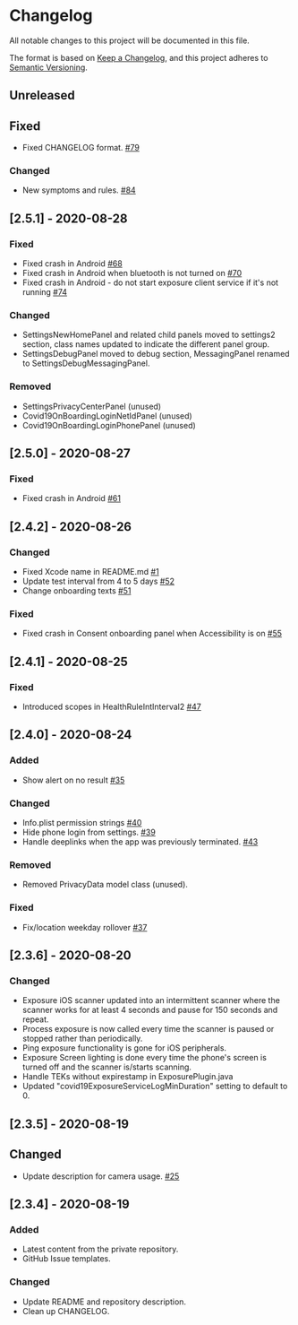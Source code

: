# Changelog
All notable changes to this project will be documented in this file.

The format is based on [Keep a Changelog](https://keepachangelog.com/en/1.0.0/),
and this project adheres to [Semantic Versioning](https://semver.org/spec/v2.0.0.html).

## Unreleased
## Fixed
 - Fixed CHANGELOG format. [#79](https://github.com/rokwire/safer-illinois-app/issues/79)

### Changed
 - New symptoms and rules. [#84](https://github.com/rokwire/safer-illinois-app/issues/84)


## [2.5.1] - 2020-08-28
### Fixed
- Fixed crash in Android [#68](https://github.com/rokwire/safer-illinois-app/issues/68)
- Fixed crash in Android when bluetooth is not turned on [#70](https://github.com/rokwire/safer-illinois-app/issues/70)
- Fixed crash in Android - do not start exposure client service if it's not running [#74](https://github.com/rokwire/safer-illinois-app/issues/74)

### Changed
- SettingsNewHomePanel and related child panels moved to settings2 section, class names updated to indicate the different panel group.
- SettingsDebugPanel moved to debug section, MessagingPanel renamed to SettingsDebugMessagingPanel.

### Removed
- SettingsPrivacyCenterPanel (unused)
- Covid19OnBoardingLoginNetIdPanel (unused)
- Covid19OnBoardingLoginPhonePanel (unused)

## [2.5.0] - 2020-08-27
### Fixed
- Fixed crash in Android [#61](https://github.com/rokwire/safer-illinois-app/issues/61)

## [2.4.2] - 2020-08-26
### Changed
- Fixed Xcode name in README.md [#1](https://github.com/rokwire/safer-illinois-app/issues/1)
- Update test interval from 4 to 5 days [#52](https://github.com/rokwire/safer-illinois-app/issues/52)
- Change onboarding texts [#51](https://github.com/rokwire/safer-illinois-app/issues/51)

### Fixed
- Fixed crash in Consent onboarding panel when Accessibility is on [#55](https://github.com/rokwire/safer-illinois-app/issues/55)

## [2.4.1] - 2020-08-25
### Fixed
- Introduced scopes in HealthRuleIntInterval2 [#47](https://github.com/rokwire/safer-illinois-app/issues/47)

## [2.4.0] - 2020-08-24
### Added
- Show alert on no result [#35](https://github.com/rokwire/safer-illinois-app/issues/35)

### Changed
- Info.plist permission strings [#40](https://github.com/rokwire/safer-illinois-app/issues/40)
- Hide phone login from settings. [#39](https://github.com/rokwire/safer-illinois-app/issues/39)
- Handle deeplinks when the app was previously terminated. [#43](https://github.com/rokwire/safer-illinois-app/issues/42)

### Removed
- Removed PrivacyData model class (unused).

### Fixed
- Fix/location weekday rollover [#37](https://github.com/rokwire/safer-illinois-app/issues/37)

## [2.3.6] - 2020-08-20
### Changed
- Exposure iOS scanner updated into an intermittent scanner where the scanner works for at least 4 seconds and pause for 150 seconds and repeat.
- Process exposure is now called every time the scanner is paused or stopped rather than periodically.
- Ping exposure functionality is gone for iOS peripherals.
- Exposure Screen lighting is done every time the phone's screen is turned off and the scanner is/starts scanning. 
- Handle TEKs without expirestamp in ExposurePlugin.java
- Updated "covid19ExposureServiceLogMinDuration" setting to default to 0.

## [2.3.5] - 2020-08-19
## Changed
- Update description for camera usage. [#25](https://github.com/rokwire/safer-illinois-app/issues/25)

## [2.3.4] - 2020-08-19
### Added
- Latest content from the private repository.
- GitHub Issue templates.

### Changed
- Update README and repository description.
- Clean up CHANGELOG.
